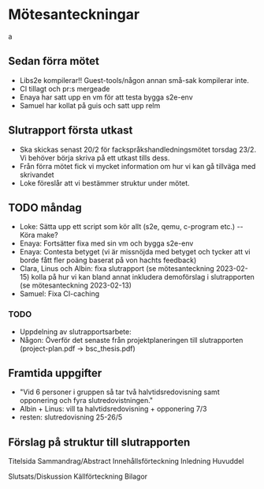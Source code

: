 # Mötesanteckningar 
a
## Sedan förra mötet 
- Libs2e kompilerar!! Guest-tools/någon annan små-sak kompilerar inte.
- CI tillagt och pr:s mergeade
- Enaya har satt upp en vm för att testa bygga s2e-env
- Samuel har kollat på guis och satt upp relm 

## Slutrapport första utkast
- Ska skickas senast 20/2 för fackspråkshandledningsmötet torsdag 23/2. Vi
    behöver börja skriva på ett utkast tills dess. 
- Från förra mötet fick vi mycket information om hur vi kan gå tillväga med
    skrivandet 
- Loke föreslår att vi bestämmer struktur under mötet. 
 
## TODO måndag
- Loke: Sätta upp ett script som kör allt (s2e, qemu, c-program etc.) -- Köra make?
- Enaya: Fortsätter fixa med sin vm och bygga s2e-env
- Enaya: Contesta betyget (vi är missnöjda med betyget och tycker att vi borde
    fått fler poäng baserat på von hachts feedback)
- Clara, Linus och Albin: fixa slutrapport (se mötesanteckning 2023-02-15) kolla
    på hur vi kan bland annat inkludera demoförslag i slutrapporten (se
    mötesanteckning 2023-02-13)
- Samuel: Fixa CI-caching 

### TODO
- Uppdelning av slutrapportsarbete:
- Någon: Överför det senaste från projektplaneringen till slutrapporten
    (project-plan.pdf -> bsc_thesis.pdf)

## Framtida uppgifter 
- "Vid 6 personer i gruppen så tar två halvtidsredovisning samt opponering och fyra slutredovistningen."
- Albin + Linus: vill ta halvtidsredovisning + opponering 7/3
- resten: slutredovisning 25-26/5


## Förslag på struktur till slutrapporten

Titelsida
Sammandrag/Abstract
Innehållsförteckning
Inledning
Huvuddel
       
Slutsats/Diskussion
Källförteckning
Bilagor


